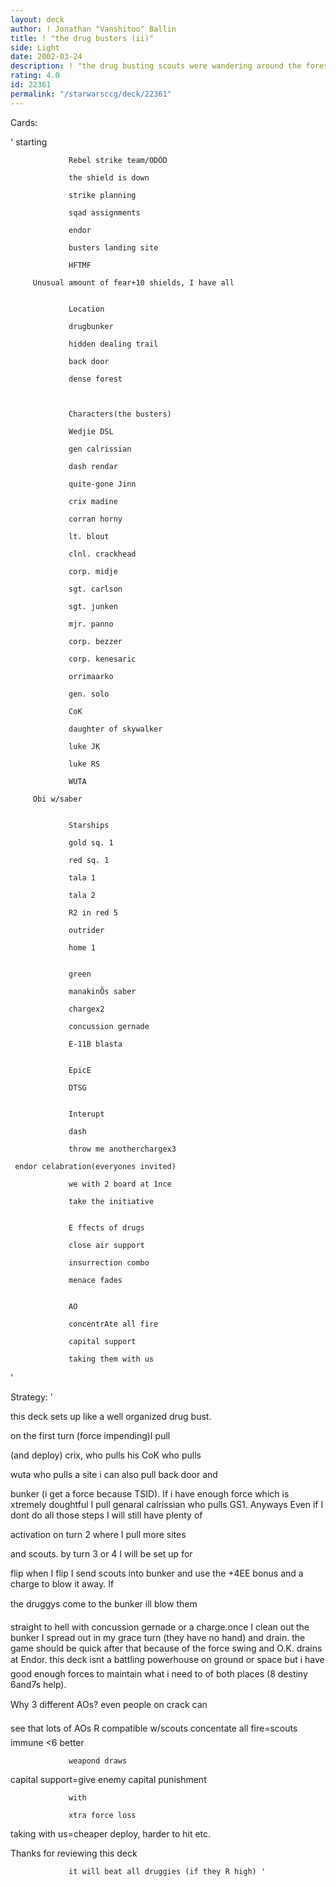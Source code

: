 ```yaml
---
layout: deck
author: ! Jonathan "Vanshitoo" Ballin
title: ! "the drug busters (ii)"
side: Light
date: 2002-03-24
description: ! "the drug busting scouts were wandering around the forest looking for grow ops when they found a drug bunker/meth lab. they entered through the back door and blew it up"
rating: 4.0
id: 22361
permalink: "/starwarsccg/deck/22361"
---
```

Cards: 

'                 starting 

                 Rebel strike team/ODÕD 

                 the shield is down 

                 strike planning 

                 sqad assignments 

                 endor 

                 busters landing site 

                 HFTMF 

	     Unusual amount of fear+10 shields, I have all


                 Location 

                 drugbunker 

                 hidden dealing trail 

                 back door 

                 dense forest 



                 Characters(the busters) 

                 Wedjie DSL 

                 gen calrissian 

                 dash rendar 

                 quite-gone Jinn 

                 crix madine 

                 corran horny 

                 lt. blout 

                 clnl. crackhead 

                 corp. midje 

                 sgt. carlson 

                 sgt. junken 

                 mjr. panno 

                 corp. bezzer 

                 corp. kenesaric 

                 orrimaarko 

                 gen. solo 

                 CoK 

                 daughter of skywalker 

                 luke JK 

                 luke RS 

                 WUTA

	     Obi w/saber 


                 Starships 

                 gold sq. 1 

                 red sq. 1 

                 tala 1 

                 tala 2 

                 R2 in red 5 

                 outrider 

                 home 1 


                 green 

                 manakinÕs saber 

                 chargex2 

                 concussion gernade 

                 E-11B blasta 


                 EpicE 

                 DTSG 


                 Interupt 

                 dash 

                 throw me anotherchargex3 

     endor celabration(everyones invited) 

                 we with 2 board at 1nce

                 take the initiative 


                 E ffects of drugs 

                 close air support 

                 insurrection combo

                 menace fades 


                 AO 

                 concentrAte all fire 

                 capital support 

                 taking them with us 

'

Strategy: '

this deck sets up like a well organized drug bust. 

on the first turn (force impending)I pull 

(and deploy) crix, who pulls his CoK who pulls

wuta who pulls a site i can also pull back door and

bunker (i get a force because TSID). If i have enough force which is xtremely doughtful I pull genaral calrissian who pulls GS1. Anyways Even if I dont do all those steps I will still have plenty of 

activation on turn 2 where I pull more sites 

  and scouts. by turn 3 or 4 I will be set up for 

  flip when I flip I send scouts into bunker and use the +4EE bonus and a charge to blow it away. If

 the druggys come to the bunker ill blow them

 straight to hell with concussion gernade or a charge.once I clean out the bunker I spread out in my grace turn (they have no hand) and drain. the game should be quick after that because of the force swing and O.K.  drains at Endor. this deck isnt a battling powerhouse on ground or space but i have good enough forces to maintain what i need to of both places (8 destiny 6and7s help). 

 Why 3 different AOs? even people on crack can 

 see that lots of AOs R compatible w/scouts   concentate all fire=scouts immune <6 better 

                 weapond draws 

 capital support=give enemy capital punishment

                 with 

                 xtra force loss 

  taking with us=cheaper deploy, harder to hit etc. 




 Thanks for reviewing this deck 

                 it will beat all druggies (if they R high) '
